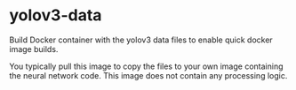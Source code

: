 # yolov3-data
Build Docker container with the yolov3 data files to enable quick docker image builds.

You typically pull this image to copy the files to your own image containing the neural network code.
This image does not contain any processing logic.
